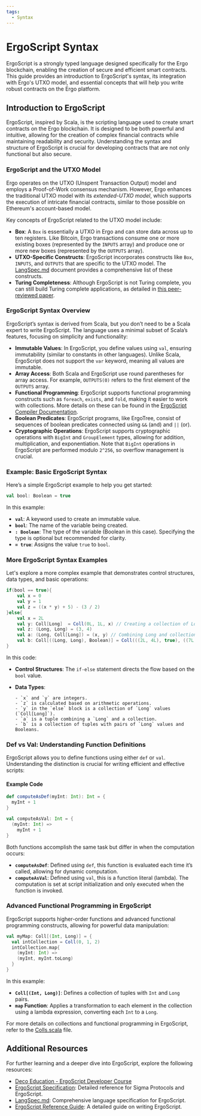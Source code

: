 ```yaml
---
tags:
  - Syntax
---
```

# ErgoScript Syntax

ErgoScript is a strongly typed language designed specifically for the Ergo blockchain, enabling the creation of secure and efficient smart contracts. This guide provides an introduction to ErgoScript's syntax, its integration with Ergo's UTXO model, and essential concepts that will help you write robust contracts on the Ergo platform.

## Introduction to ErgoScript

ErgoScript, inspired by Scala, is the scripting language used to create smart contracts on the Ergo blockchain. It is designed to be both powerful and intuitive, allowing for the creation of complex financial contracts while maintaining readability and security. Understanding the syntax and structure of ErgoScript is crucial for developing contracts that are not only functional but also secure.

### ErgoScript and the UTXO Model

Ergo operates on the UTXO (Unspent Transaction Output) model and employs a Proof-of-Work consensus mechanism. However, Ergo enhances the traditional UTXO model with its *extended-UTXO model*, which supports the execution of intricate financial contracts, similar to those possible on Ethereum's account-based model.

Key concepts of ErgoScript related to the UTXO model include:

- **Box**: A `Box` is essentially a UTXO in Ergo and can store data across up to ten registers. Like Bitcoin, Ergo transactions consume one or more existing boxes (represented by the `INPUTS` array) and produce one or more new boxes (represented by the `OUTPUTS` array).
- **UTXO-Specific Constructs**: ErgoScript incorporates constructs like `Box`, `INPUTS`, and `OUTPUTS` that are specific to the UTXO model. The [LangSpec.md](https://github.com/ScorexFoundation/sigmastate-interpreter/blob/develop/docs/LangSpec.md) document provides a comprehensive list of these constructs.
- **Turing Completeness**: Although ErgoScript is not Turing complete, you can still build Turing complete applications, as detailed in [this peer-reviewed paper](https://arxiv.org/pdf/1806.10116v1.pdf).

### ErgoScript Syntax Overview

ErgoScript’s syntax is derived from Scala, but you don’t need to be a Scala expert to write ErgoScript. The language uses a minimal subset of Scala’s features, focusing on simplicity and functionality:

- **Immutable Values**: In ErgoScript, you define values using `val`, ensuring immutability (similar to constants in other languages). Unlike Scala, ErgoScript does not support the `var` keyword, meaning all values are immutable.
- **Array Access**: Both Scala and ErgoScript use round parentheses for array access. For example, `OUTPUTS(0)` refers to the first element of the `OUTPUTS` array.
- **Functional Programming**: ErgoScript supports functional programming constructs such as `foreach`, `exists`, and `fold`, making it easier to work with collections. More details on these can be found in the [ErgoScript Compiler Documentation](https://github.com/ScorexFoundation/sigmastate-interpreter/blob/develop/docs/ergoscript-compiler.md).
- **Boolean Predicates**: ErgoScript programs, like ErgoTree, consist of sequences of boolean predicates connected using `&&` (and) and `||` (or).
- **Cryptographic Operations**: ErgoScript supports cryptographic operations with `BigInt` and `GroupElement` types, allowing for addition, multiplication, and exponentiation. Note that `BigInt` operations in ErgoScript are performed modulo `2^256`, so overflow management is crucial.

### Example: Basic ErgoScript Syntax

Here’s a simple ErgoScript example to help you get started:

```scala
val bool: Boolean = true
```

In this example:

- **`val`**: A keyword used to create an immutable value.
- **`bool`**: The name of the variable being created.
- **`: Boolean`**: The type of the variable (Boolean in this case). Specifying the type is optional but recommended for clarity.
- **`= true`**: Assigns the value `true` to `bool`.


### More ErgoScript Syntax Examples

Let's explore a more complex example that demonstrates control structures, data types, and basic operations:

```scala
if(bool == true){
    val x = 0
    val y = 1
    val z = ((x * y) + 5) - (3 / 2)
}else{
    val x = 2L
    val y: Coll[Long]  = Coll(0L, 1L, x) // Creating a collection of Long elements
    val z: (Long, Long) = (3, 4)
    val a: (Long, Coll[Long]) = (x, y) // Combining Long and collection types
    val b: Coll[((Long, Long), Boolean)] = Coll(((2L, 4L), true), ((7L, 2L), false))
}
```

In this code:

- **Control Structures**: The `if-else` statement directs the flow based on the `bool` value.
- **Data Types**:

      - `x` and `y` are integers.
      - `z` is calculated based on arithmetic operations.
      - `y` in the `else` block is a collection of `Long` values (`Coll[Long]`).
      - `a` is a tuple combining a `Long` and a collection.
      - `b` is a collection of tuples with pairs of `Long` values and Booleans.

### Def vs Val: Understanding Function Definitions

ErgoScript allows you to define functions using either `def` or `val`. Understanding the distinction is crucial for writing efficient and effective scripts:

#### Example Code

```scala
def computeAsDef(myInt: Int): Int = {
  myInt + 1
}

val computeAsVal: Int = {
  (myInt: Int) =>
    myInt + 1
}
```

Both functions accomplish the same task but differ in when the computation occurs:

- **`computeAsDef`**: Defined using `def`, this function is evaluated each time it’s called, allowing for dynamic computation.
- **`computeAsVal`**: Defined using `val`, this is a function literal (lambda). The computation is set at script initialization and only executed when the function is invoked.

### Advanced Functional Programming in ErgoScript

ErgoScript supports higher-order functions and advanced functional programming constructs, allowing for powerful data manipulation:

```scala
val myMap: Coll[(Int, Long)] = {      
  val intCollection = Coll(0, 1, 2)
  intCollection.map{
    (myInt: Int) =>                   
    (myInt, myInt.toLong)
  }                                      
}
```

In this example:

- **`Coll[(Int, Long)]`**: Defines a collection of tuples with `Int` and `Long` pairs.
- **`map` Function**: Applies a transformation to each element in the collection using a lambda expression, converting each `Int` to a `Long`.

For more details on collections and functional programming in ErgoScript, refer to the [Colls.scala](https://github.com/ScorexFoundation/sigmastate-interpreter/blob/develop/core/shared/src/main/scala/sigma/Colls.scala) file.

## Additional Resources

For further learning and a deeper dive into ErgoScript, explore the following resources:

- [Deco Education - ErgoScript Developer Course](https://github.com/DeCo-Education/ErgoScript-Developer-Course/blob/main/Class-Documents/Class-1/Materials/Class1.MD)
- [ErgoScript Specification](https://github.com/ScorexFoundation/sigmastate-interpreter/blob/develop/docs/sigma-dsl.md): Detailed reference for Sigma Protocols and ErgoScript.
- [LangSpec.md](https://github.com/ScorexFoundation/sigmastate-interpreter/blob/develop/docs/LangSpec.md): Comprehensive language specification for ErgoScript.
- [ErgoScript Reference Guide](https://ergoplatform.org/en/blog/2021_07_26_ergo_script_guide/): A detailed guide on writing ErgoScript.

